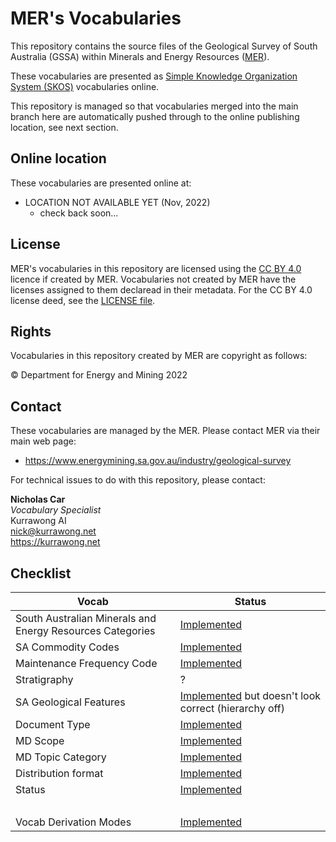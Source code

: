 # MER's Vocabularies

This repository contains the source files of the Geological Survey of South Australia (GSSA) within Minerals and Energy Resources ([MER](https://www.energymining.sa.gov.au/industry/geological-survey)). 

These vocabularies are presented as [Simple Knowledge Organization System (SKOS)](https://www.w3.org/TR/skos-reference/) vocabularies online. 

This repository is managed so that vocabularies merged into the main branch here are automatically pushed through to the online publishing location, see next section.

## Online location

These vocabularies are presented online at:

* LOCATION NOT AVAILABLE YET (Nov, 2022)
    * check back soon...

## License  
MER's vocabularies in this repository are licensed using the [CC BY 4.0](https://creativecommons.org/licenses/by/4.0/) licence if created by MER. Vocabularies not created by MER have the licenses assigned to them declaread in their metadata. For the CC BY 4.0 license deed, see the [LICENSE file](LICENSE).

## Rights

Vocabularies in this repository created by MER are copyright as follows:

&copy; Department for Energy and Mining 2022

## Contact

These vocabularies are managed by the MER. Please contact MER via their main web page:

* <https://www.energymining.sa.gov.au/industry/geological-survey>

For technical issues to do with this repository, please contact:

**Nicholas Car**  
_Vocabulary Specialist_  
Kurrawong AI  
<nick@kurrawong.net>  
<https://kurrawong.net>

## Checklist

**Vocab** | **Status**
--- | ---
South Australian Minerals and Energy Resources Categories | [Implemented](https://prezcli.azurewebsites.net/vocab/mer-categories)
SA Commodity Codes | [Implemented](https://prezcli.azurewebsites.net/vocab/commodity-codes)
Maintenance Frequency Code | [Implemented](https://prezcli.azurewebsites.net/vocab/MD_MaintenanceFrequencyCode)
Stratigraphy | ?
SA Geological Features | [Implemented](https://prezcli.azurewebsites.net/vocab/sa-geological-features) but doesn't look correct (hierarchy off)
Document Type | [Implemented](https://prezcli.azurewebsites.net/vocab/mer-doc-types)
MD Scope | [Implemented](https://prezcli.azurewebsites.net/vocab/MD_ScopeCode)
MD Topic Category | [Implemented](https://prezcli.azurewebsites.net/vocab/topic-categories)
Distribution format | [Implemented](https://prezcli.azurewebsites.net/vocab/distribution-formats)
Status | [Implemented](https://prezcli.azurewebsites.net/vocab/work-status)
&nbsp; | &nbsp;
Vocab Derivation Modes | [Implemented](https://prezcli.azurewebsites.net/vocab/vocab-derivation-modes)
